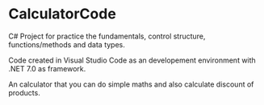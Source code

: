 # CalculatorCode

C# Project for practice the fundamentals, control structure, functions/methods and data types. 

Code created in Visual Studio Code as an developement environment with .NET 7.0 as framework.

An calculator that you can do simple maths and also calculate discount of products.
